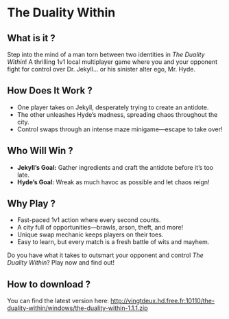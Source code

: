 # The Duality Within

## What is it ?

Step into the mind of a man torn between two identities in *The Duality Within*! A thrilling 1v1 local multiplayer game where you and your opponent fight for control over Dr. Jekyll… or his sinister alter ego, Mr. Hyde.

## How Does It Work ?

- One player takes on Jekyll, desperately trying to create an antidote.
- The other unleashes Hyde’s madness, spreading chaos throughout the city.
- Control swaps through an intense maze minigame—escape to take over!

## Who Will Win ?

- **Jekyll’s Goal:** Gather ingredients and craft the antidote before it’s too late.
- **Hyde’s Goal:** Wreak as much havoc as possible and let chaos reign!

## Why Play ?

- Fast-paced 1v1 action where every second counts.
- A city full of opportunities—brawls, arson, theft, and more!
- Unique swap mechanic keeps players on their toes.
- Easy to learn, but every match is a fresh battle of wits and mayhem.

Do you have what it takes to outsmart your opponent and control *The Duality Within*? Play now and find out!

## How to download ?

You can find the latest version here: http://vingtdeux.hd.free.fr:10110/the-duality-within/windows/the-duality-within-1.1.1.zip
